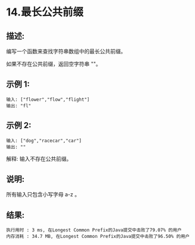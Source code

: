 14.最长公共前缀
=
描述:
-
编写一个函数来查找字符串数组中的最长公共前缀。

如果不存在公共前缀，返回空字符串 ""。

示例 1:
-
    输入: ["flower","flow","flight"]
    输出: "fl"
示例 2:
-
    输入: ["dog","racecar","car"]
    输出: ""
解释: 输入不存在公共前缀。

说明:
-
所有输入只包含小写字母 a-z 。

结果:
-
    执行用时 : 3 ms, 在Longest Common Prefix的Java提交中击败了79.07% 的用户
    内存消耗 : 34.7 MB, 在Longest Common Prefix的Java提交中击败了96.50% 的用户